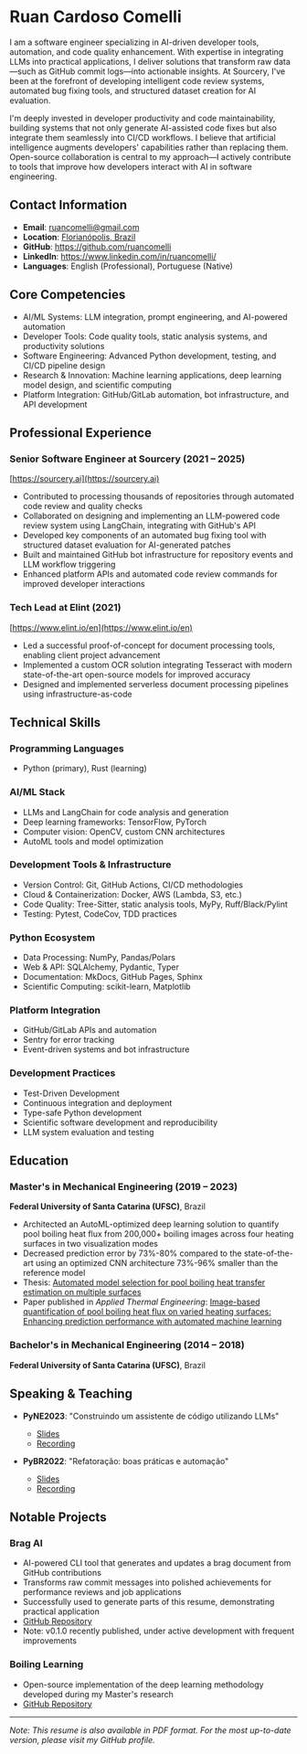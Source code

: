# Ruan Cardoso Comelli

I am a software engineer specializing in AI-driven developer tools, automation, and code quality enhancement. With expertise in integrating LLMs into practical applications, I deliver solutions that transform raw data—such as GitHub commit logs—into actionable insights. At Sourcery, I've been at the forefront of developing intelligent code review systems, automated bug fixing tools, and structured dataset creation for AI evaluation.

I'm deeply invested in developer productivity and code maintainability, building systems that not only generate AI-assisted code fixes but also integrate them seamlessly into CI/CD workflows. I believe that artificial intelligence augments developers' capabilities rather than replacing them. Open-source collaboration is central to my approach—I actively contribute to tools that improve how developers interact with AI in software engineering.

## Contact Information

- **Email**: ruancomelli@gmail.com
- **Location**: [Florianópolis, Brazil](https://en.wikipedia.org/wiki/Florian%C3%B3polis)
- **GitHub**: https://github.com/ruancomelli
- **LinkedIn**: https://www.linkedin.com/in/ruancomelli/
- **Languages**: English (Professional), Portuguese (Native)

## Core Competencies

- AI/ML Systems: LLM integration, prompt engineering, and AI-powered automation
- Developer Tools: Code quality tools, static analysis systems, and productivity solutions
- Software Engineering: Advanced Python development, testing, and CI/CD pipeline design
- Research & Innovation: Machine learning applications, deep learning model design, and scientific computing
- Platform Integration: GitHub/GitLab automation, bot infrastructure, and API development

## Professional Experience

### Senior Software Engineer at Sourcery (2021 – 2025)

[https://sourcery.ai](https://sourcery.ai)

- Contributed to processing thousands of repositories through automated code review and quality checks
- Collaborated on designing and implementing an LLM-powered code review system using LangChain, integrating with GitHub's API
- Developed key components of an automated bug fixing tool with structured dataset evaluation for AI-generated patches
- Built and maintained GitHub bot infrastructure for repository events and LLM workflow triggering
- Enhanced platform APIs and automated code review commands for improved developer interactions

### Tech Lead at Elint (2021)

[https://www.elint.io/en](https://www.elint.io/en)

- Led a successful proof-of-concept for document processing tools, enabling client project advancement
- Implemented a custom OCR solution integrating Tesseract with modern state-of-the-art open-source models for improved accuracy
- Designed and implemented serverless document processing pipelines using infrastructure-as-code

## Technical Skills

### Programming Languages

- Python (primary), Rust (learning)

### AI/ML Stack

- LLMs and LangChain for code analysis and generation
- Deep learning frameworks: TensorFlow, PyTorch
- Computer vision: OpenCV, custom CNN architectures
- AutoML tools and model optimization

### Development Tools & Infrastructure

- Version Control: Git, GitHub Actions, CI/CD methodologies
- Cloud & Containerization: Docker, AWS (Lambda, S3, etc.)
- Code Quality: Tree-Sitter, static analysis tools, MyPy, Ruff/Black/Pylint
- Testing: Pytest, CodeCov, TDD practices

### Python Ecosystem

- Data Processing: NumPy, Pandas/Polars
- Web & API: SQLAlchemy, Pydantic, Typer
- Documentation: MkDocs, GitHub Pages, Sphinx
- Scientific Computing: scikit-learn, Matplotlib

### Platform Integration

- GitHub/GitLab APIs and automation
- Sentry for error tracking
- Event-driven systems and bot infrastructure

### Development Practices

- Test-Driven Development
- Continuous integration and deployment
- Type-safe Python development
- Scientific software development and reproducibility
- LLM system evaluation and testing

## Education

### Master's in Mechanical Engineering (2019 – 2023)

**Federal University of Santa Catarina (UFSC)**, Brazil

- Architected an AutoML-optimized deep learning solution to quantify pool boiling heat flux from 200,000+ boiling images across four heating surfaces in two visualization modes
- Decreased prediction error by 73%-80% compared to the state-of-the-art using an optimized CNN architecture 73%-96% smaller than the reference model
- Thesis: [Automated model selection for pool boiling heat transfer estimation on multiple surfaces](https://repositorio.ufsc.br/bitstream/handle/123456789/249851/PEMC2305-D.pdf?sequence=1&isAllowed=y)
- Paper published in _Applied Thermal Engineering_: [Image-based quantification of pool boiling heat flux on varied heating surfaces: Enhancing prediction performance with automated machine learning](https://doi.org/10.1016/j.applthermaleng.2024.124040)

### Bachelor's in Mechanical Engineering (2014 – 2018)

**Federal University of Santa Catarina (UFSC)**, Brazil

## Speaking & Teaching

- **PyNE2023**: "Construindo um assistente de código utilizando LLMs"

  - [Slides](https://docs.google.com/presentation/d/1Rzdi7Z3s1MRJF42AbdfPDUtiNPFk2YE8Vcmh3uyo-lY/edit?usp=sharing)
  - [Recording](https://www.youtube.com/watch?v=tRblTqqqJ04)

- **PyBR2022**: "Refatoração: boas práticas e automação"
  - [Slides](https://docs.google.com/presentation/d/1slpzFVb5e3MY8Tcx3HkdmwGVAMFOtxM1dsqOJx7pySE/edit?usp=sharing)
  - [Recording](https://www.youtube.com/watch?v=DNsWPcGgi3c)

## Notable Projects

### Brag AI

- AI-powered CLI tool that generates and updates a brag document from GitHub contributions
- Transforms raw commit messages into polished achievements for performance reviews and job applications
- Successfully used to generate parts of this resume, demonstrating practical application
- [GitHub Repository](https://github.com/ruancomelli/brag-ai)
- Note: v0.1.0 recently published, under active development with frequent improvements

### Boiling Learning

- Open-source implementation of the deep learning methodology developed during my Master's research
- [GitHub Repository](https://github.com/ruancomelli/boiling-learning)

---

_Note: This resume is also available in PDF format. For the most up-to-date version, please visit my GitHub profile._
